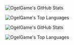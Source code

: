 ![OgelGame's GitHub Stats](https://github-readme-stats.vercel.app/api?username=OgelGames&include_all_commits=true&hide=stars&bg_color=00000000&hide_border=true#gh-light-mode-only)

![OgelGame's Top Languages](https://github-readme-stats.vercel.app/api/top-langs?username=OgelGames&layout=compact&size_weight=0.5&count_weight=0.5&bg_color=00000000&hide_border=true#gh-light-mode-only)

![OgelGame's GitHub Stats](https://github-readme-stats.vercel.app/api?username=OgelGames&include_all_commits=true&hide=stars&bg_color=00000000&hide_border=true&theme=dark#gh-dark-mode-only)

![OgelGame's Top Languages](https://github-readme-stats.vercel.app/api/top-langs?username=OgelGames&layout=compact&size_weight=0.5&count_weight=0.5&bg_color=00000000&hide_border=true&theme=dark#gh-dark-mode-only)
